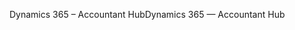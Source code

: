 <span data-ttu-id="ea140-101">Dynamics 365 – Accountant Hub</span><span class="sxs-lookup"><span data-stu-id="ea140-101">Dynamics 365 — Accountant Hub</span></span>
